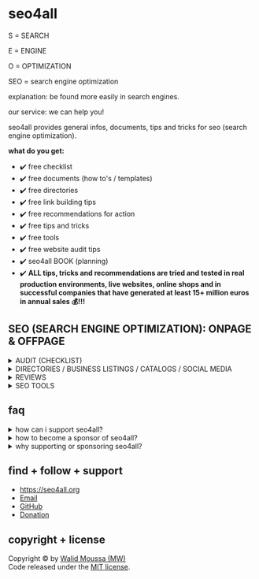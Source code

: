 # seo4all
<p>S = SEARCH</p>
<p>E = ENGINE</p>
<p>O = OPTIMIZATION</p>
<p>SEO = search engine optimization</p>
<p>explanation: be found more easily in search engines.</p>
<p>our service: we can help you!</p>

<p>seo4all provides general infos, documents, tips and tricks for seo (search engine optimization).</p>

<p><strong>what do you get:</strong></p>

+ ✔️ free checklist
+ ✔️ free documents (how to's / templates)
+ ✔️ free directories
+ ✔️ free link building tips
+ ✔️ free recommendations for action
+ ✔️ free tips and tricks
+ ✔️ free tools
+ ✔️ free website audit tips
+ ✔️ seo4all BOOK (planning)
+ ✔️ **ALL tips, tricks and recommendations are tried and tested in real production environments, live websites, online shops and in successful companies that have generated at least 15+ million euros in annual sales 💰!!!**

## SEO (SEARCH ENGINE OPTIMIZATION): ONPAGE & OFFPAGE
<details>
    <summary>AUDIT (CHECKLIST)</summary>
<table border="1">
    <thead>
        <th>CRITERIA</th>
        <th>DESCRIPTION/ Recommendations</th>
        <th>ONPAGE/ OFFPAGE</th>
        <th>GOOD</th>
        <th>MEDIUM</th>
        <th>BAD</th>
    </thead>
    <tbody>
        <tr>
            <td colspan="6"><strong>GENERAL</strong></td>
        </tr>
        <tr>
            <td>Domain age</td>
            <td>Age of the Domain in years</td>
            <td></td>
            <td>&gt;5</td>
            <td>2 - 5</td>
            <td>&lt;2</td>
        </tr>
        <tr>
            <td>Alexa Ranking (Global)</td>
            <td>Calculation of the generated backlink traffic</td>
            <td></td>
            <td>&lt;10K</td>
            <td>10K - 100K</td>
            <td>&gt;100K</td>
        </tr>
        <tr>
            <td>Alexa Ranking (National)</td>
            <td>Calculation of the generated backlink traffic</td>
            <td></td>
            <td>&lt;1K</td>
            <td>1K - 10K</td>
            <td>&gt;10K</td>
        </tr>
        <tr>
            <td>Bing Index</td>
            <td>Number of pages listed in the Bing Index</td>
            <td></td>
            <td>&gt;1K</td>
            <td>100 - 1K</td>
            <td>&lt;100</td>
        </tr>
        <tr>
            <td>Google Index</td>
            <td>Number of pages listed in the Google Index</td>
            <td></td>
            <td>&gt;1K</td>
            <td>100 - 1K</td>
            <td>&lt;100</td>
        </tr>
        <tr>
            <td>Google PageRank</td>
            <td>Importance of the domain (0-10)</td>
            <td></td>
            <td>&gt;8</td>
            <td>3 - 7</td>
            <td>&lt;2</td>
        </tr>
        <tr>
            <td colspan="6"><strong>SECURITY</strong></td>
        </tr>
        <tr>
            <td>HTTPS/SSL-Encryption</td>
            <td>SSL certificate exists and is valid</td>
            <td></td>
            <td>exists and is valid</td>
            <td>exists</td>
            <td>not existing</td>
        </tr>
        <tr>
            <td>SSL Certificate - Expiration</td>
            <td>Expiration date of the SSL certificate.<br>Recommendations: Update your SSL certificate regularly.</td>
            <td>onpage</td>
            <td></td>
            <td></td>
            <td></td>
        </tr>
        <tr>
            <td>SSL Certificate - Version</td>
            <td>Protocol Version of the SSL certificate.<br>Recommendations: Update your SSL certificate to the latest version.</td>
            <td>onpage</td>
            <td></td>
            <td></td>
            <td></td>
        </tr>
        <tr>
            <td>SSL Certificate - Name</td>
            <td>The name of the domain or subdomain under which your SSL certificate is registered must match with the name displayed in the address bar.<br>Recommendations: Install the right certificate. Subdomains require their own security certificates, so you can use a wildcard or multi-domain SSL certificate to protect multiple subdomains at once.</td>
            <td>onpage</td>
            <td></td>
            <td></td>
            <td></td>
        </tr>
        <tr>
            <td>SSL Certificate - Encryption algorithm</td>
            <td>Using newer encryption algorithms on your website can avoid data security risks.<br>Recommendations: Update the encryption algorithm regularly.</td>
            <td>onpage</td>
            <td></td>
            <td></td>
            <td></td>
        </tr>
        <tr>
            <td>HTTPS-URLs in XML-Sitemap</td>
            <td>Specify HTTPS URLs in the XML sitemap file.<br>Recommendations: Replace all HTTP URLs with HTTPS URLs in your XML sitemap.</td>
            <td>onpage</td>
            <td></td>
            <td></td>
            <td></td>
        </tr>
        <tr>
            <td>HTTPS encryption</td>
            <td>Recommendations: Migrate your site to the secure HTTPS protocol.</td>
            <td>onpage</td>
            <td></td>
            <td></td>
            <td></td>
        </tr>
        <tr>
            <td>rel="canonical" from HTTP to HTTPS</td>
            <td>Recommendations: Set up a 301 redirect from the HTTP to the HTTPS version of your website. In this case, you can be sure that search engines will rank HTTPS pages.</td>
            <td>onpage</td>
            <td></td>
            <td></td>
            <td></td>
        </tr>
        <tr>
            <td>HTTPS to HTTP redirect</td>
            <td>Recommendations: Do not redirect secure HTTPS pages to insecure HTTP pages. If you add a redirect to an HTTPS page, make sure the redirected page loads over a secure HTTPS connection.</td>
            <td>onpage</td>
            <td></td>
            <td></td>
            <td></td>
        </tr>
        <tr>
            <td>Mixed content</td>
            <td>Recommendations: Make sure that all page resources are loaded over a secure HTTPS connection.</td>
            <td>onpage</td>
            <td></td>
            <td></td>
            <td></td>
        </tr>
        <tr>
            <td colspan="6"><strong>SITEMAP (TXT or XML)</strong></td>
        </tr>
        <tr>
            <td>Use Sitemap (txt or xml)</td>
            <td>Recommendations: Create a sitemap in XML file format, add it to your website and submit the link with the position to search engines. You can create separate sitemaps in XML format for URLs, images, videos, news and mobile content.<br>OR: Create a sitemap in TXT file format and add a link URL per line.</td>
            <td>onpage</td>
            <td></td>
            <td></td>
            <td></td>
        </tr>
        <tr>
            <td>sitemap.xml / sitemapindex.xml</td>
            <td>Present and error-free</td>
            <td></td>
            <td>yes</td>
            <td></td>
            <td>no</td>
        </tr>
        <tr>
            <td>XML sitemap too large</td>
            <td>Recommendations: Split your large XML sitemap file into smaller files. Then create a sitemap index file in XML file format, add links to each sitemap on your site, and submit the index file to Google. Make sure the location of your new XML sitemaps is included in the robots.txt file.</td>
            <td>onpage</td>
            <td></td>
            <td></td>
            <td></td>
        </tr>
        <tr>
            <td>Non-canonical pages in XML sitemap</td>
            <td>Recommendations: Make sure your XML sitemap contains only canonical URLs.</td>
            <td>onpage</td>
            <td></td>
            <td></td>
            <td></td>
        </tr>
        <tr>
            <td>Noindex pages in XML sitemap</td>
            <td>Recommendations: Depending on your goals, you should remove pages with the noindex meta tag from your XML sitemap or remove the noindex tag from those pages.</td>
            <td>onpage</td>
            <td></td>
            <td></td>
            <td></td>
        </tr>
        <tr>
            <td>XML sitemap not found in robots.txt file</td>
            <td>Recommendations: Add a link to your XML sitemap file to the robots.txt file. To make sure search engines can index your XML sitemap file, check the sitemap report in Google Search Console.</td>
            <td>onpage</td>
            <td></td>
            <td></td>
            <td></td>
        </tr>
        <tr>
            <td colspan="6"><strong>ROBOTS.TXT</strong></td>
        </tr>
        <tr>
            <td>Use robots.txt</td>
            <td>Recommendations: Create a robots.txt file and add it to the root directory of your website.</td>
            <td>onpage</td>
            <td>present</td>
            <td>faulty</td>
            <td>not present</td>
        </tr>
        <tr>
            <td>Blocked by robots.txt</td>
            <td>Recommendations: Make sure that pages with valuable content are not accidentally blocked by the robots.txt file. If your goal is to prevent pages from being indexed by search engines, do not block such pages by the robots.txt file, but use the noindex directive instead.</td>
            <td>onpage</td>
            <td></td>
            <td></td>
            <td></td>
        </tr>
        <tr>
            <td colspan="6"><strong>META PAGE TITLE</strong></td>
        </tr>
        <tr>
            <td>Meta Page Title</td>
            <td>Recommendations: Write a unique and concise title for each page of the website and add the most relevant keywords to it.</td>
            <td>onpage</td>
            <td>&gt;10 and &lt;70</td>
            <td></td>
            <td>&lt;10 or &gt;70</td>
        </tr>
        <tr>
            <td>Use the HTML title tag</td>
            <td>Recommendations: Analyze all pages with an empty or missing<br>
            "< title >" tag and write a unique and concise title for each page and add the most relevant keywords to it.</td>
            <td>onpage</td>
            <td></td>
            <td></td>
            <td></td>
        </tr>
        <tr>
            <td>URLs with duplicate page titles</td>
            <td>Recommendations: Write a unique and concise title for each page of the website and add the most relevant keywords.</td>
            <td>onpage</td>
            <td></td>
            <td></td>
            <td></td>
        </tr>
        <tr>
            <td>Multiple title tags</td>
            <td>Recommendations: Remove unnecessary title tags. Choose only one unique title for each page.</td>
            <td>onpage</td>
            <td></td>
            <td></td>
            <td></td>
        </tr>
        <tr>
            <td>Title too long</td>
            <td>Recommendations: The title should be 60-70 characters long. Each word should be separated by a space. Describe succinctly what the page is about.</td>
            <td>onpage</td>
            <td></td>
            <td></td>
            <td></td>
        </tr>
        <tr>
            <td>Title too short</td>
            <td>Recommendations: The title should be 60-70 characters long. Each word should be separated by a space. Describe succinctly what the page is about.</td>
            <td>onpage</td>
            <td></td>
            <td></td>
            <td></td>
        </tr>
        <tr>
            <td colspan="6"><strong>META KEYWORDS</strong></td>
        </tr>
        <tr>
            <td>Meta Keywords</td>
            <td>Meta Keywords are comma separated values.<br>Recommendations: Every page should have a unique set of 13 keywords with the most relevant keywords.</br>
            <td>onpage</td>
            <td>13</td>
            <td></td>
            <td></td>
        </tr>
        <tr>
            <td>Keywords in content</td>
            <td>Relation of keywords to content.<br>Recommendations: All Meta Keywords should be present in the page content. Relation: 3-5% keywords should be present in the website content.</br>
            <td>onpage</td>
            <td>&gt;5%</td>
            <td>&gt;3% and &lt;5%</td>
            <td>&lt;3%</td>
        </tr>
        <tr>
            <td colspan="6"><strong>META DESCRIPTION</strong></td>
        </tr>
        <tr>
            <td>Meta Description</td>
            <td>Meta Description should have &gt;40 and &lt;160 characters.</td>
            <td>onpage</td>
            <td>&gt;150 and &lt;160</td>
            <td></td>
            <td>&lt;150 or &gt;160</td>
        </tr>
        <tr>
            <td>Use the HTML meta description</td>
            <td>Recommendations: Analyze all pages with an empty or missing<br>
            "< meta name="description" content="Your unique page description." >" meta description<br>
            and write a unique and concise description for each page and add the most relevant keywords to it.</td>
            <td>onpage</td>
            <td></td>
            <td></td>
            <td></td>
        </tr>
        <tr>
            <td>URLs with duplicate meta description</td>
            <td>Recommendations: Write a unique and concise meta description for each page of the website and add the most relevant keywords.</td>
            <td>onpage</td>
            <td></td>
            <td></td>
            <td></td>
        </tr>
        <tr>
            <td>Multiple meta descriptions</td>
            <td>Recommendations: Remove unnecessary meta descriptions. Choose only one unique description for each page.</td>
            <td>onpage</td>
            <td></td>
            <td></td>
            <td></td>
        </tr>
        <tr>
            <td>Meta description too long</td>
            <td>Recommendations: The meta description should be 40-160 characters long. Each word should be separated by a space. Describe succinctly what the page is about.</td>
            <td>onpage</td>
            <td></td>
            <td></td>
            <td></td>
        </tr>
        <tr>
            <td>Meta description too short</td>
            <td>Recommendations: The meta description should be 40-160 characters long. Each word should be separated by a space. Describe succinctly what the page is about.</td>
            <td>onpage</td>
            <td></td>
            <td></td>
            <td></td>
        </tr>
        <tr>
            <td colspan="6"><strong>CONTENT - Headings</strong></td>
        </tr>
        <tr>
            <td>H1 heading</td>
            <td>H1 once per page or once per section tag<br>Recommendations: Make sure all your web pages have a < h1 > header tag filled with concise, relevant and unique text. Depending on the type of website and page structure, there may be more than one < h1 > tag, but it is highly recommended to use only one < h1 > tag per page. IMPORTANT: Your pages must be logically structured.</td>
            <td>onpage</td>
            <td>1 per page (or section tag)</td>
            <td></td>
            <td>0</td>
        </tr>
        <tr>
            <td>H1 heading too long</td>
            <td>Recommendations: Make sure all your web pages have a < h1 > header tag filled with concise, relevant and unique text.</td>
            <td>onpage</td>
            <td></td>
            <td></td>
            <td></td>
        </tr>
        <tr>
            <td>Multiple H1 headings</td>
            <td>Recommendations: If possible, use a single < h1 > tag on a page. This way, the structure of the page will be clear to all search engines.</td>
            <td>onpage</td>
            <td></td>
            <td></td>
            <td></td>
        </tr>
        <tr>
            <td>Duplicate H1 headings</td>
            <td>Recommendations: Write a unique < h1 > for each page on your website and add a clear description of the page's content.</td>
            <td>onpage</td>
            <td></td>
            <td></td>
            <td></td>
        </tr>
        <tr>
            <td>Identical H1 / title tag</td>
            <td>Recommendations: Use different texts in the < title > and < h1 > tags.</td>
            <td>onpage</td>
            <td></td>
            <td></td>
            <td></td>
        </tr>
        <tr>
            <td>H2 heading</td>
            <td>H2 tag exists at least one time and is filled with concise text. Recommendations: For pages with < h2 > header tags, make sure that these tags are filled with concise text that briefly describes the main content of the following block. Depending on the website type and page structure, there may be more than one < h2 > tag, but IMPORTANT: Your pages must be logically structured.</td>
            <td>onpage</td>
            <td>&gt;1</td>
            <td></td>
            <td>0</td>
        </tr>
        <tr>
            <td>H2 heading too long</td>
            <td>Recommendations: For pages with < h2 > header tags, make sure that these tags are filled with concise text that briefly describes the main content of the following block.</td>
            <td>onpage</td>
            <td>&gt;1</td>
            <td></td>
            <td>0</td>
        </tr>
        <tr>
            <td colspan="6"><strong>CONTENT - FRAME</strong></td>
        </tr>
        <tr>
            <td>Frameset/iFrame</td>
            <td>Page uses Frameset/iFrame.<br>Recommendations: Avoid using < frame > tags on the pages of the website that you want to index.</td>
            <td></td>
            <td>0</td>
            <td>1</td>
            <td>&gt;1</td>
        </tr>
        <tr>
            <td colspan="6"><strong>CONTENT</strong></td>
        </tr>
        <tr>
            <td>URL too long</td>
            <td>Recommendations: The length of your URLs should be a maximum of 75 characters.</td>
            <td>onpage</td>
            <td></td>
            <td></td>
            <td></td>
        </tr>
        <tr>
            <td>WWW redirect</td>
            <td>Redirection from non-www to www or vice versa.<br>Recommendations: If necessary, redirect all non-www URLs on your site to www.</td>
            <td>onpage</td>
            <td>present</td>
            <td>faulty</td>
            <td>not present</td>
        </tr>
        <tr>
            <td>Multiple rel="canonical"</td>
            <td>Recommendations: Remove all canonical URLs except the URL you want to use as the truly canonical version of the page.</td>
            <td>onpage</td>
            <td></td>
            <td></td>
            <td></td>
        </tr>
        <tr>
            <td>Duplicate content</td>
            <td>Recommendations: Make the content unique on a double page.</td>
            <td>onpage</td>
            <td></td>
            <td></td>
            <td></td>
        </tr>
        <tr>
            <td>URLs with double slashes</td>
            <td>Recommendations: Make sure you have configured a server-side redirect with a forward slash. Check which pages on your website have links to such pages and replace such links with correct ones to avoid unnecessary redirects.</td>
            <td>onpage</td>
            <td></td>
            <td></td>
            <td></td>
        </tr>
        <tr>
            <td>Trailing slashes in URLs</td>
            <td>Recommendations: Set up server redirects so that your pages are always accessible either with or without a trailing slash.</td>
            <td>onpage</td>
            <td></td>
            <td></td>
            <td></td>
        </tr>
        <tr>
            <td>URLs with duplicate page titles</td>
            <td>The title tag has 10-70 characters.</td>
            <td>onpage</td>
            <td>&gt;10 and &lt;70</td>
            <td></td>
            <td>&lt;10 or &gt;70</td>
        </tr>
        <tr>
            <td>Number of words</td>
            <td>Number of words in the HTML body.<br>Recommendations: The content should be more than 300 words. Make sure the text on the page fully reveals the topic or describes the products featured on the page in detail. Write a unique text for each page and add the most relevant keywords to it.</td>
            <td>onpage</td>
            <td>&gt;500</td>
            <td>300 - 500</td>
            <td>&lt;300</td>
        </tr>
        <tr>
            <td>LSO optimization level</td>
            <td>Optimization level of the page topic.</td>
            <td>onpage</td>
            <td>&gt;50%</td>
            <td>20% - 50%</td>
            <td>&lt;20%</td>
        </tr>
        <tr>
            <td>Relevance of metadata</td>
            <td>Relevance of metadata to content.</td>
            <td>onpage</td>
            <td>&gt;50%</td>
            <td>&lt;50%</td>
            <td>0</td>
        </tr>
        <tr>
            <td colspan="6"><strong>CONTENT - IMAGES</strong></td>
        </tr>
        <tr>
            <td>Image too large</td>
            <td>Recommendations: Optimize your images and try to reduce the size of the images without losing their quality. Use e. g. WEBP or SVG.</td>
            <td>onpage</td>
            <td></td>
            <td></td>
            <td></td>
        </tr>
        <tr>
            <td>Image alt attribute</td>
            <td>Images without alternative text. Recommendations: Write precise and relevant alt text for each image.</td>
            <td>onpage</td>
            <td>0</td>
            <td>&lt;20%</td>
            <td>&gt;20%</td>
        </tr>
        <tr>
            <td>3XX Images</td>
            <td>Recommendations: Specify the direct path to the image files, replacing each URL from which the redirect is established with relevant ones. If you are using images from an external resource and cannot replace the URLs, make sure that the images uploaded via the new URL are relevant to your content.</td>
            <td>onpage</td>
            <td></td>
            <td></td>
            <td></td>
        </tr>
        <tr>
            <td>4XX Images (not found)</td>
            <td>Recommendations: Check all URLs for broken images and replace the image URLs with relevant, currently working ones or remove the links to the broken images from your website.</td>
            <td>onpage</td>
            <td></td>
            <td></td>
            <td></td>
        </tr>
        <tr>
            <td>5XX Images (loading failed)</td>
            <td>Recommendations: Check the URLs of all images that return a 5XX response code.<br>If these are your URLs, check the web server error log. If you regularly experience problems with server operation, identify the cause and eliminate it. Note that the problem may be temporary and means that technical work was performed on your server during the call.<br>If a 5XX response code is returned for URLs of images from an external resource, check that the resource is reliable. If the problem was triggered by technical work, you can continue using the image. If the site regularly experiences problems with web server accessibility, it is recommended to replace or delete the image.</td>
            <td>onpage</td>
            <td></td>
            <td></td>
            <td></td>
        </tr>
        <tr>
            <td>External Image files with 3XX, 4XX or 5XX</td>
            <td>Recommendations: Contact the website operator and ask them to fix the errors.</td>
            <td>onpage</td>
            <td></td>
            <td></td>
            <td></td>
        </tr>
        <tr>
            <td colspan="6"><strong>CONTENT - LINKS</strong></td>
        </tr>
        <tr>
            <td>Nofollow Links</td>
            <td>Website has less than 10% nofollow links in relation to all links</td>
            <td></td>
            <td>&lt;10%</td>
            <td>10% - 30%</td>
            <td>&gt;30%</td>
        </tr>
        <tr>
            <td colspan="6"><strong>CONTENT - LINKS - INTERNAL</strong></td>
        </tr>
        <tr>
            <td>Internal Links</td>
            <td>Website has less than 100 internal links</td>
            <td></td>
            <td>&gt;50 and &lt;100</td>
            <td>10 - 50</td>
            <td>&lt;10</td>
        </tr>
        <tr>
            <td>Anchor/Link text</td>
            <td>Recommendations: Make sure that all links contain an anchor/link text. Use concise wording in anchor/link texts.</td>
            <td>onpage</td>
            <td></td>
            <td></td>
            <td></td>
        </tr>
        <tr>
            <td>Timeout</td>
            <td>Recommendations: Make sure that all links to external sites work correctly.</td>
            <td>onpage</td>
            <td></td>
            <td></td>
            <td></td>
        </tr>
        <tr>
            <td>Incoming internal links</td>
            <td>Recommendations: Make sure that the most important pages on your website have at least a few internal links pointing to them. All internal links must not be tagged with the rel="nofollow" attribute!</td>
            <td>onpage</td>
            <td></td>
            <td></td>
            <td></td>
        </tr>
        <tr>
            <td>Too many internal links</td>
            <td>Recommendations: Make sure you need all of them and that they fit naturally into the UX/UI of your product. Remove all unnecessary links. Depending on the type of website (aggregator, online store, blog, forum), you can have pages with more than 300 links if they are of value to visitors.</td>
            <td>onpage</td>
            <td></td>
            <td></td>
            <td></td>
        </tr>
        <tr>
            <td>Nofollow</td>
            <td>Recommendations: Do not use the rel="nofollow" attribute for your website's internal linking! Use the "Disallow" rule in the robots.txt file to prevent search engine robots from following your website's internal links.</td>
            <td>onpage</td>
            <td></td>
            <td></td>
            <td></td>
        </tr>
        <tr>
            <td colspan="6"><strong>CONTENT - LINKS - EXTERNAL</strong></td>
        </tr>
        <tr>
            <td>External Links</td>
            <td>Website has less than 10% external links in relation to all links</td>
            <td></td>
            <td>&lt;10%</td>
            <td>10% - 30%</td>
            <td>&gt;30%</td>
        </tr>
        <tr>
            <td>Anchor/Link text</td>
            <td>Recommendations: Make sure that all links contain an anchor/link text. Use concise wording in anchor/link texts.</td>
            <td>onpage</td>
            <td></td>
            <td></td>
            <td></td>
        </tr>
        <tr>
            <td>Timeout</td>
            <td>Recommendations: Make sure that all links to external sites work correctly.</td>
            <td>onpage</td>
            <td></td>
            <td></td>
            <td></td>
        </tr>
        <tr>
            <td>Nofollow</td>
            <td>Recommendations: Make sure that all external links tagged with the rel="nofollow" attribute really need to be tagged with this attribute. Google recommends using the rel="sponsored" attribute for sponsored links and the rel="ugc" attribute for user-generated content in links (e.g. comments). The rel="nofollow" attribute makes it clear to search engines that you do not want your page to link to the website you are linking to.</td>
            <td>onpage</td>
            <td></td>
            <td></td>
            <td></td>
        </tr>
        <tr>
            <td colspan="6"><strong>LINKS - INDEXING</strong></td>
        </tr>
        <tr>
            <td>Canonical Chain</td>
            <td>Recommendations: Avoid using canonical chains, even though search engines claim they can crawl them without any problems. To avoid confusing search engine bots, you should point to a single canonical page whenever possible. This means you need to replace non-canonical links with direct links to canonical ones. For example, page A will link directly to page C as canonical, bypassing page B.</td>
            <td>onpage<br>offpage</td>
            <td></td>
            <td></td>
            <td></td>
        </tr>
        <tr>
            <td>Blocked by noindex</td>
            <td>Recommendations: Only use this directive on pages that you do not want to appear in search results. Make sure that these pages are not blocked by the robots.txt file. Otherwise, search engine bots will not be able to see the noindex directive, and if other websites link to these pages, they may appear in search results.</td>
            <td>onpage<br>offpage</td>
            <td></td>
            <td></td>
            <td></td>
        </tr>
        <tr>
            <td>Blocked by nofollow</td>
            <td>Recommendations: Only use the nofollow attribute if you don't want search engine bots to follow all links on a particular web page. Make sure that pages that use the nofollow attribute are not blocked by the robots.txt file. Otherwise, search engine bots will not be able to see the nofollow attribute.</td>
            <td>onpage<br>offpage</td>
            <td></td>
            <td></td>
            <td></td>
        </tr>
        <tr>
            <td>Blocked by X-Robots-Tag</td>
            <td>Recommendations: Make sure that any directive specified in the X-Robots-Tag header is applied to pages that you really don't want to be shown and/or contain links that you don't want search engine robots to follow. Also note that pages that contain indexing directives in the X-Robots-Tag header should not be blocked by the robots.txt file. Otherwise, search engine bots won't be able to see the directives.</td>
            <td>onpage<br>offpage</td>
            <td></td>
            <td></td>
            <td></td>
        </tr>
        <tr>
            <td colspan="6"><strong>HTML</strong></td>
        </tr>
        <tr>
            <td>HTML Errors</td>
            <td>Number of HTML Errors</td>
            <td></td>
            <td>0</td>
            <td>0 - 10</td>
            <td>&gt;10</td>
        </tr>
        <tr>
            <td>HTML Warnings</td>
            <td>Number of HTML Warnings</td>
            <td></td>
            <td>0 (1x HTML5)</td>
            <td>0 - 10</td>
            <td>&gt;10</td>
        </tr>
        <tr>
            <td>Doctype Declaration</td>
            <td>Page uses HTML5 Declaration</td>
            <td></td>
            <td>HTML5</td>
            <td>HTML Strict</td>
            <td>HTML4</td>
        </tr>
        <tr>
            <td>Character set encoding</td>
            <td>Page uses UTF-8 charset</td>
            <td></td>
            <td>UTF-8</td>
            <td>Iso-XXX</td>
            <td>None</td>
        </tr>
        <tr>
            <td colspan="6"><strong>CSS</strong></td>
        </tr>
        <tr>
            <td>Inline Styles</td>
            <td>Number of inline styles</td>
            <td></td>
            <td>0</td>
            <td>0 - 5</td>
            <td>&gt;5</td>
        </tr>
        <tr>
            <td>Style Tags</td>
            <td>Number of inline style tags</td>
            <td></td>
            <td>0-1</td>
            <td>1 - 3</td>
            <td>&gt;3</td>
        </tr>
        <tr>
            <td>Link Tags (Stylesheet)</td>
            <td>Number of stylesheet link tags</td>
            <td></td>
            <td>0-1</td>
            <td>1 - 3</td>
            <td>&gt;3</td>
        </tr>
        <tr>
            <td>CSS Errors</td>
            <td>Number of CSS Errors</td>
            <td></td>
            <td>0</td>
            <td>0 - 10</td>
            <td>&gt;10</td>
        </tr>
        <tr>
            <td>CSS Warnings</td>
            <td>Number of CSS Warnings</td>
            <td></td>
            <td>0</td>
            <td>0 - 10</td>
            <td>&gt;10</td>
        </tr>
        <tr>
            <td>CSS too big</td>
            <td>Recommendations: Optimize the code of every large CSS file.</td>
            <td>onpage<br>offpage</td>
            <td></td>
            <td></td>
            <td></td>
        </tr>
        <tr>
            <td>Compress CSS</td>
            <td>Recommendations: Configure server-side CSS compression. Only load external resources if they are provided in compressed form.</td>
            <td>onpage<br>offpage</td>
            <td></td>
            <td></td>
            <td></td>
        </tr>
        <tr>
            <td>CSS caching</td>
            <td>Recommendations: Configure caching of your CSS files.</td>
            <td>onpage<br>offpage</td>
            <td></td>
            <td></td>
            <td></td>
        </tr>
        <tr>
            <td>Too many CSS files</td>
            <td>Recommendations: Only load CSS files that are necessary for the correct display of your website.</td>
            <td>onpage<br>offpage</td>
            <td></td>
            <td></td>
            <td></td>
        </tr>
        <tr>
            <td>CSS minification</td>
            <td>Recommendations: Only load minified CSS files.</td>
            <td>onpage<br>offpage</td>
            <td></td>
            <td></td>
            <td></td>
        </tr>
        <tr>
            <td>3XX CSS file</td>
            <td>Recommendations: Specify the direct path to the CSS files, replacing each URL from which the redirect is established with relevant current ones.<br>If you are using CSS files from an external resource and cannot replace the URLs, make sure the URLs point to the correct files.</td>
            <td>onpage<br>offpage</td>
            <td></td>
            <td></td>
            <td></td>
        </tr>
        <tr>
            <td>4XX or 5XX CSS file</td>
            <td>Recommendations: Make sure that the path to the CSS files being called is correct and that the website's web server is working properly.</td>
            <td>onpage<br>offpage</td>
            <td></td>
            <td></td>
            <td></td>
        </tr>
        <tr>
            <td>External CSS files with 3XX, 4XX or 5XX</td>
            <td>Recommendations: Contact the website operator and ask them to fix the errors.</td>
            <td>onpage<br>offpage</td>
            <td></td>
            <td></td>
            <td></td>
        </tr>
        <tr>
            <td colspan="6"><strong>JAVASCRIPT</strong></td>
        </tr>
        <tr>
            <td>Inline Scripts</td>
            <td>Number of inline scripts</td>
            <td></td>
            <td>0</td>
            <td>0 - 5</td>
            <td>&gt;5</td>
        </tr>
        <tr>
            <td>Script Tags</td>
            <td>Number of inline script tags</td>
            <td></td>
            <td>0-1</td>
            <td>1 - 3</td>
            <td>&gt;3</td>
        </tr>
        <tr>
            <td>JAVASCRIPT too big</td>
            <td>Recommendations: Optimize the code of every large JAVASCRIPT file.</td>
            <td>onpage<br>offpage</td>
            <td></td>
            <td></td>
            <td></td>
        </tr>
        <tr>
            <td>Compress JAVASCRIPT</td>
            <td>Recommendations: Configure server-side JAVASCRIPT compression. Only load external resources if they are provided in compressed form.</td>
            <td>onpage<br>offpage</td>
            <td></td>
            <td></td>
            <td></td>
        </tr>
        <tr>
            <td>JAVASCRIPT caching</td>
            <td>Recommendations: Configure caching of your JAVASCRIPT files.</td>
            <td>onpage<br>offpage</td>
            <td></td>
            <td></td>
            <td></td>
        </tr>
        <tr>
            <td>Too many JAVASCRIPT files</td>
            <td>Recommendations: Only load JAVASCRIPT files that are necessary for the correct display of your website.</td>
            <td>onpage<br>offpage</td>
            <td></td>
            <td></td>
            <td></td>
        </tr>
        <tr>
            <td>JAVASCRIPT minification</td>
            <td>Recommendations: Only load minified JAVASCRIPT files.</td>
            <td>onpage<br>offpage</td>
            <td></td>
            <td></td>
            <td></td>
        </tr>
        <tr>
            <td>3XX JavaScript file</td>
            <td>Recommendations: Specify the direct path to the JavaScript files, replacing each URL from which the redirect is established with relevant current ones.<br>If you are using JavaScript files from an external resource and cannot replace the URLs, make sure the URLs point to the correct files.</td>
            <td>onpage<br>offpage</td>
            <td></td>
            <td></td>
            <td></td>
        </tr>
        <tr>
            <td>4XX or 5XX JavaScript file</td>
            <td>Recommendations: Make sure that the path to the JavaScript files being called is correct and that the website's web server is working properly.</td>
            <td>onpage<br>offpage</td>
            <td></td>
            <td></td>
            <td></td>
        </tr>
        <tr>
            <td>External Javascript files with 3XX, 4XX or 5XX</td>
            <td>Recommendations: Contact the website operator and ask them to fix the errors.</td>
            <td>onpage<br>offpage</td>
            <td></td>
            <td></td>
            <td></td>
        </tr>
        <tr>
            <td colspan="6"><strong>LOCALIZATION</strong></td>
        </tr>
        <tr>
            <td>HTML language definition</td>
            <td>Present and error-free</td>
            <td></td>
            <td>country-specific</td>
            <td>faulty</td>
            <td>not set</td>
        </tr>
        <tr>
            <td>Invalid language code</td>
            <td>Recommendations: Review all pages and specify the correct page language codes. Follow ISO 639-1 format for attributes specifying the language and ISO 3166-1 Alpha 2 format for attributes specifying the region.</td>
            <td>onpage</td>
            <td></td>
            <td></td>
            <td></td>
        </tr>
        <tr>
            <td>Hreflang page does not link to itself</td>
            <td>Recommendations: Add the missing hreflang attribute and link to the code so that the page points to itself. For example, a German version of a page should have the rel="alternate" hreflang="de" attribute and link to that version of the page.</td>
            <td>onpage</td>
            <td></td>
            <td></td>
            <td></td>
        </tr>
        <tr>
            <td>Hreflang to non-canonical</td>
            <td>Recommendations: Check all pages and change the hreflang attribute so that the URL points to the canonical version of the page.<br>If the URL that the hreflang attribute points to is indeed canonical, change the rel="canonical" attribute. In any case, both the hreflang and rel="canonical" attributes must point to the same URL, which you consider to be the main URL. If the page does not have different versions, the rel="canonical" attribute can be removed.</td>
            <td>onpage</td>
            <td></td>
            <td></td>
            <td></td>
        </tr>
        <tr>
            <td>Hreflang and HTML lang do not match</td>
            <td>Recommendations: Check all pages and make sure that the hreflang and HTML lang attributes use the same language code.</td>
            <td>onpage</td>
            <td></td>
            <td></td>
            <td></td>
        </tr>
        <tr>
            <td>Confirmation links (return links) are missing on Hreflang pages</td>
            <td>Recommendations: To fix this error, use the same set of < URL >, rel="alternate" and hreflang values ​​on all language or regional versions of the page. This way, all hreflang pages will have backlinks to other versions of the page.</td>
            <td>onpage</td>
            <td></td>
            <td></td>
            <td></td>
        </tr>
        <tr>
            <td>Multiple language codes for one page</td>
            <td>Recommendations: Check all pages and remove the unnecessary hreflang attribute or replace the language code with the correct one.<br>You cannot specify more than one language code for a single URL, but you can specify multiple regions for the chosen language version, e.g. en-us, en-gb, etc.</td>
            <td>onpage</td>
            <td></td>
            <td></td>
            <td></td>
        </tr>
        <tr>
            <td>Invalid HTML lang</td>
            <td>Recommendations: Review all pages and specify the correct HTML lang attribute using the correct language or regional version codes.<br>Adhere to ISO 639-1 format for attributes specifying the language and ISO 3166-1 Alpha 2 format for attributes specifying the region.</td>
            <td>onpage</td>
            <td></td>
            <td></td>
            <td></td>
        </tr>
        <tr>
            <td>Double Languages ​​in Hreflang</td>
            <td>Recommendations: Check all pages and correct the hreflang attributes so that each URL has a single language code.</td>
            <td>onpage</td>
            <td></td>
            <td></td>
            <td></td>
        </tr>
        <tr>
            <td>HTML lang missing</td>
            <td>Recommendations: Use the HTML lang attribute to specify which language the page's text is written in and/or which region the page is intended for.<br>Follow ISO 639-1 format for attributes specifying the language and ISO 3166-1 Alpha 2 format for attributes specifying the region.</td>
            <td>onpage</td>
            <td></td>
            <td></td>
            <td></td>
        </tr>
        <tr>
            <td>X-default hreflang attribute missing</td>
            <td>Recommendations: Create a special backup page for languages ​​that are not supported on your site and add it to the hreflang attribute using the x-default tag.</td>
            <td>onpage</td>
            <td></td>
            <td></td>
            <td></td>
        </tr>
        <tr>
            <td colspan="6"><strong>PAGE SPEED / PERFORMANCE</strong></td>
        </tr>
        <tr>
            <td>Server response time</td>
            <td>time until the server responds</td>
            <td></td>
            <td>&lt;100 ms</td>
            <td>100 - 300 ms</td>
            <td>&gt;300 ms</td>
        </tr>
        <tr>
            <td>Loading time</td>
            <td>total time of the first page load</td>
            <td></td>
            <td>&lt;1 Sek.</td>
            <td>1 - 3 Sek.</td>
            <td>&gt;3 Sek.</td>
        </tr>
        <tr>
            <td>Timeout</td>
            <td>Recommendations: Make sure that the pages that aren't accessible are loading correctly. If your website's pages take too long to load, it can negatively impact the user experience and also slow down the indexing of the page.</td>
            <td>onpage</td>
            <td></td>
            <td></td>
            <td></td>
        </tr>
        <tr>
            <td>Google PageSpeed (Desktop)</td>
            <td>Estimating Desktop Speed</td>
            <td></td>
            <td>&gt;90%</td>
            <td>75% - 90%</td>
            <td>&lt;75%</td>
        </tr>
        <tr>
            <td>Google PageSpeed (Mobile)</td>
            <td>Estimating Mobile Speed</td>
            <td></td>
            <td>&gt;90%</td>
            <td>75% - 90%</td>
            <td>&lt;75%</td>
        </tr>
        <tr>
            <td>Google PageSpeed (Mobile user experience)</td>
            <td>Assessment of mobile usability</td>
            <td></td>
            <td>&gt;90%</td>
            <td>75% - 90%</td>
            <td>&lt;75%</td>
        </tr>
        <tr>
            <td>Yahoo YSlow</td>
            <td>Estimation of speed</td>
            <td></td>
            <td>&gt;90%</td>
            <td>75% - 90%</td>
            <td>&lt;75%</td>
        </tr>
        <tr>
            <td>HTML too large</td>
            <td>Recommendations: Optimize by improving its structure. Remove unnecessary code elements, empty lines, whitespace, scripts and styles etc. For example, remove inline styles and move them to separate CSS files.</td>
            <td>onpage</td>
            <td></td>
            <td></td>
            <td></td>
        </tr>
        <tr>
            <td>Slow page loading speed</td>
            <td>Recommendations: Optimize the HTML code for all pages. This is important because if the HTML code of the page is not optimized, the page will take longer to load. Also consider checking your web server, as it could be the cause of the problem. If optimizing your code doesn't help, consider switching to a faster web server.</td>
            <td>onpage</td>
            <td></td>
            <td></td>
            <td></td>
        </tr>
        <tr>
            <td>Compress content and resources</td>
            <td>Recommendations: Enable compression on your web pages by using the Content-Encoding entity to make the page load faster. Only load external resources if they are compressed.</td>
            <td>onpage</td>
            <td></td>
            <td></td>
            <td></td>
        </tr>
        <tr>
            <td>Largest Contentful Paint (LCP) under real conditions / in a development environment</td>
            <td>Recommendations: Speed ​​up server response time to ensure that the largest image or block of text is displayed in less than 2.5 seconds. To speed this up, use preloading on pages with static content and optimize top-of-page code. Also, optimize font and image file sizes and eliminate render-blocking JavaScript and CSS features.</td>
            <td>onpage</td>
            <td></td>
            <td></td>
            <td></td>
        </tr>
        <tr>
            <td>First Input Delay (FID) under real conditions</td>
            <td>Recommendations: Optimize JavaScript files by minifying them and removing unnecessary or redundant data without affecting the code. Also remove unused or unnecessary JavaScript libraries. Split the JavaScript code into bundles and load only the parts that are needed at any given time.</td>
            <td>onpage</td>
            <td></td>
            <td></td>
            <td></td>
        </tr>
        <tr>
            <td>Cumulative Layout Shift (CLS) under real conditions / in a development environment</td>
            <td>Recommendations: Use size attributes for media files (images and videos) to reserve space in the final layout rendering. Avoid inserting new content over already rendered content and use CSS transform animations.</td>
            <td>onpage</td>
            <td></td>
            <td></td>
            <td></td>
        </tr>
        <tr>
            <td>First Contentful Paint (FCP) under real conditions / in a development environment</td>
            <td>Recommendations: Speed ​​up server response time by preloading on pages with static content. Optimize font and image file sizes and top-of-page code. Eliminate render-blocking JavaScript and CSS.</td>
            <td>onpage</td>
            <td></td>
            <td></td>
            <td></td>
        </tr>
        <tr>
            <td>Page speed index</td>
            <td>Recommendations: Increase the loading speed of your page by compressing images on the page, optimizing Javascript and CSS, and using page caching. When loading web fonts, use the font the user already has so that the text is visible without delay.</td>
            <td>onpage</td>
            <td></td>
            <td></td>
            <td></td>
        </tr>
        <tr>
            <td>Time to interaction (TTI)</td>
            <td>Recommendations: Optimize JavaScript code! Optimize JavaScript files by minifying them and removing unnecessary or redundant data without affecting the code. Also remove unused or unnecessary JavaScript libraries. Split the JavaScript code into bundles and load only the parts that are needed at any given time.</td>
            <td>onpage</td>
            <td></td>
            <td></td>
            <td></td>
        </tr>
        <tr>
            <td>Total Blocking Time (TBT)</td>
            <td>Recommendations: Optimize the execution of long tasks. For example, split a large script into several smaller ones that are loaded gradually. Minify the code by removing unnecessary elements and splitting it into separate packages.</td>
            <td>onpage</td>
            <td></td>
            <td></td>
            <td></td>
        </tr>
        <tr>
            <td colspan="6"><strong>HTTP HEADER</strong></td>
        </tr>
        <tr>
            <td>HTML and HTTP headers contain noindex</td>
            <td>Recommendations: Choose one of two ways to prevent the page from appearing in search results: either add the "noindex" tag to the HTML code (meta tag) of the page or use it in the HTTP request (X-Robots tag).</td>
            <td>onpage</td>
            <td></td>
            <td></td>
            <td></td>
        </tr>
        <tr>
            <td>HTML and HTTP headers contain nofollow</td>
            <td>Recommendations: Choose one of two ways to prevent search engines from indexing the links on the page: either add the "nofollow" attribute to the HTML code (meta tag) of the page or use it in the HTTP request (X-Robots tag).</td>
            <td>onpage</td>
            <td></td>
            <td></td>
            <td></td>
        </tr>
        <tr>
            <td colspan="6"><strong>SERVER</strong></td>
        </tr>
        <tr>
            <td>Directory-Browsing</td>
            <td>Folder view on the server is prevented</td>
            <td></td>
            <td>yes</td>
            <td></td>
            <td>no</td>
        </tr>
        <tr>
            <td>Server Signature</td>
            <td>Server signature is not displayed</td>
            <td></td>
            <td>yes</td>
            <td></td>
            <td>no</td>
        </tr>
        <tr>
            <td>Server-Time</td>
            <td>The server time is set correctly</td>
            <td></td>
            <td>yes</td>
            <td></td>
            <td>no</td>
        </tr>
        <tr>
            <td>Server-Location</td>
            <td>The server location is in the same country as the business headquarters.</td>
            <td></td>
            <td>yes</td>
            <td></td>
            <td>no</td>
        </tr>
        <tr>
            <td>IP neighborhood</td>
            <td>number of domains of the same IP</td>
            <td></td>
            <td>&lt;3</td>
            <td>3 - 10</td>
            <td>&gt;10</td>
        </tr>
        <tr>
            <td colspan="6"><strong>REDIRECTS</strong></td>
        </tr>
        <tr>
            <td>Meta-Refresh-Redirect</td>
            <td>Recommendations: If you don't absolutely need to use the meta refresh redirect tag, remove it and set up a 301 server-side redirect instead.</td>
            <td>onpage</td>
            <td></td>
            <td></td>
            <td></td>
        </tr>
        <tr>
            <td>Redirect chain</td>
            <td>Recommendations: Remove unnecessary links from the chain by setting up a redirect from the first version of the page directly to the current address of the page.</td>
            <td>onpage</td>
            <td></td>
            <td></td>
            <td></td>
        </tr>
        <tr>
            <td>Redirect loop</td>
            <td>Recommendations: Remove redirects so that the page returns a 200 OK response code. If you must use redirects, change the address of the redirect landing page to the correct address. This page should return the 200 OK response code and it should not have a redirect.</td>
            <td>onpage</td>
            <td></td>
            <td></td>
            <td></td>
        </tr>
        <tr>
            <td>Temporary redirects (302, 303, 307)</td>
            <td>Recommendations: Make sure you don't accidentally use 302, 303 or 307 redirects (e.g. for split testing). Remove temporary redirects when they are no longer needed. If the page address has changed forever, set up 301 redirects instead.</td>
            <td>onpage</td>
            <td></td>
            <td></td>
            <td></td>
        </tr>
        <tr>
            <td>Redirect to 4xx or 5xx</td>
            <td>Recommendations: If the page returns a 4XX response code, replace the address of the target redirect page with the appropriate address. A 5XX response code indicates that there is a problem with the page's web server. The error may be temporary and mean that technical work was performed on your server during a request. Check the web server's error log. If server problems occur regularly, determine the cause and fix it.</td>
            <td>onpage</td>
            <td></td>
            <td></td>
            <td></td>
        </tr>
        <tr>
            <td colspan="6"><strong>HTTP STATUS CODE</strong></td>
        </tr>
        <tr>
            <td>4XX pages in XML sitemap</td>
            <td>Recommendations: Remove URLs with 4xx response code from the XML sitemap. Make sure that the XML sitemap only contains URLs that return 200 OK response codes.</td>
            <td>onpage</td>
            <td></td>
            <td></td>
            <td></td>
        </tr>
        <tr>
            <td>3XX pages in XML sitemap</td>
            <td>Recommendations: Replace redirecting URLs in the XML sitemap with destination URLs. If a destination URL is already in the XML sitemap, you should delete URLs with 3XX redirects from the XML sitemap.</td>
            <td>onpage</td>
            <td></td>
            <td></td>
            <td></td>
        </tr>
        <tr>
            <td>5XX pages in XML sitemap</td>
            <td>Recommendations: Make sure your XML sitemap contains up-to-date data and no pages with server error codes.</td>
            <td>onpage</td>
            <td></td>
            <td></td>
            <td></td>
        </tr>
        <tr>
            <td>3XX Status-Code</td>
            <td>Recommendations: Make sure that the number of 3XX pages on your website does not exceed 5% of the total number of pages. If their number exceeds 10%, then you have a critical problem and should immediately remove some of the redirects.</td>
            <td>onpage</td>
            <td></td>
            <td></td>
            <td></td>
        </tr>
        <tr>
            <td>4XX-HTTP-Status-Code</td>
            <td>Recommendations: Check the list of 4XX URLs and analyze each internal page that links to a 4XX URL. Remove such broken links or replace them with appropriate links to live and accessible pages. Also, you can set up 301 redirects when moving or deleting the website pages to avoid 4XX errors.</td>
            <td>onpage</td>
            <td></td>
            <td></td>
            <td></td>
        </tr>
        <tr>
            <td>5XX-HTTP-Status-Code</td>
            <td>Recommendations: Analyze the list of URLs that return 5XX Server Response Codes. Try to reproduce the server error for these URLs through the browser. Also, check the server's error log. If this is a constant problem for many pages on your website, contact your hosting provider or web developer. Your server may be overloaded or misconfigured. It is also important to remember that this error may be a temporary problem and means that the website's server was undergoing maintenance while you were visiting.</td>
            <td>onpage</td>
            <td></td>
            <td></td>
            <td></td>
        </tr>
        <tr>
            <td>Canonical URL results in a 3XX status code</td>
            <td>Recommendations: Analyze the list of canonical URL pages that point to redirected pages. Replace canonical URLs that contain redirects with 200 OK pages that should be indexed and displayed in the SERPs.</td>
            <td>onpage</td>
            <td></td>
            <td></td>
            <td></td>
        </tr>
        <tr>
            <td>Canonical URL with a 4XX status code</td>
            <td>Recommendations: Review the list of pages with canonical links pointing to 4XX URLs. Replace such canonical URLs with links to the valid 200 OK version of the page that you want to index in search results.</td>
            <td>onpage</td>
            <td></td>
            <td></td>
            <td></td>
        </tr>
        <tr>
            <td>Canonical URL with a 5XX status code</td>
            <td>Recommendations: 5XX errors indicate that there is a problem with your web server. Contact your hosting provider or web developer as your server may be overloaded or misconfigured. You should also keep in mind that this may be a temporary problem. It is possible that the website's server was undergoing maintenance while you were trying to access it. If the wrong URL was specified as canonical, replace it with the link to the valid 200 OK page version that you want to have indexed in search results.</td>
            <td>onpage</td>
            <td></td>
            <td></td>
            <td></td>
        </tr>
        <tr>
            <td>Internal links to 3XX redirect pages</td>
            <td>Recommendations: Replace all internal links with current page URL addresses.</td>
            <td>onpage</td>
            <td></td>
            <td></td>
            <td></td>
        </tr>
        <tr>
            <td>External links to 3XX</td>
            <td>Recommendations: Manually review each external 3XX link and make sure the redirected pages contain the desired information. If so, replace the link with the new version of the URL. If the desired information is not present, replace or delete the link from your website.</td>
            <td>onpage</td>
            <td></td>
            <td></td>
            <td></td>
        </tr>
        <tr>
            <td>External links to 4XX</td>
            <td>Recommendations: Check all pages and remove or replace any broken links. All external links from your site should lead to pages with a 200 OK response code.</td>
            <td>onpage</td>
            <td></td>
            <td></td>
            <td></td>
        </tr>
        <tr>
            <td>External links to 5XX</td>
            <td>Recommendations: Review all pages and remove or replace any broken links. If the site you are linking to has regular server unavailability issues, remove or replace links pointing to that site. All external links from your site should lead to pages with a 200 OK response code.</td>
            <td>onpage</td>
            <td></td>
            <td></td>
            <td></td>
        </tr>
        <tr>
            <td>Hreflang to 3XX, 4XX or 5XX</td>
            <td>Recommendations: Check URLs with 3XX, 4XX or 5XX response codes pointed to by hreflang attributes. Instead of these URLs, use pages that display the response code 200 OK.</td>
            <td>onpage</td>
            <td></td>
            <td></td>
            <td></td>
        </tr>
        <tr>
            <td colspan="6"><strong>USABILITY</strong></td>
        </tr>
        <tr>
            <td>RSS-Feed</td>
            <td>Integration as a meta tag and linked on the page.</td>
            <td></td>
            <td>present</td>
            <td>faulty</td>
            <td>not present</td>
        </tr>
        <tr>
            <td>Open Graph</td>
            <td>Open Graph elements present</td>
            <td></td>
            <td>present</td>
            <td>faulty</td>
            <td>not present</td>
        </tr>
        <tr>
            <td>Rich-/Microdata</td>
            <td>Rich-/Microdata elements present</td>
            <td></td>
            <td>present</td>
            <td>faulty</td>
            <td>not present</td>
        </tr>
        <tr>
            <td>Root/Home page path</td>
            <td>do this "/" and not "/cms/index.php"</td>
            <td></td>
            <td>yes</td>
            <td></td>
            <td>no</td>
        </tr>
        <tr>
            <td>Underscore URLs</td>
            <td>Website does not use underscore URLs for internal URLs</td>
            <td></td>
            <td>yes</td>
            <td></td>
            <td>no</td>
        </tr>
        <tr>
            <td>Fully Parameterized URLs</td>
            <td>Website does not use fully parameterized URLs for internal URLs</td>
            <td></td>
            <td>yes</td>
            <td></td>
            <td>no</td>
        </tr>
        <tr>
            <td>Contemporary layout</td>
            <td>Layout is well-thought-out and has clear navigation etc.</td>
            <td>onpage</td>
            <td></td>
            <td></td>
            <td></td>
        </tr>
        <tr>
            <td>Favicon</td>
            <td>Recommendations: Add a favicon to your website.</td>
            <td>onpage</td>
            <td>present</td>
            <td>faulty</td>
            <td>not present</td>
        </tr>
        <tr>
            <td>Apple Touch Icon</td>
            <td>Present and error-free</td>
            <td>onpage</td>
            <td>present</td>
            <td>faulty</td>
            <td>not present</td>
        </tr>
        <tr>
            <td>Printability</td>
            <td>Present and error-free</td>
            <td>onpage</td>
            <td>present</td>
            <td>faulty</td>
            <td>not present</td>
        </tr>
        <tr>
            <td>Flash</td>
            <td>Page uses Flash<br>Recommendations: Use HTML5 instead of Flash on your website.</td>
            <td>onpage</td>
            <td>0</td>
            <td>1</td>
            <td>&gt;1</td>
        </tr>
        <tr>
            <td>Twitter Card Tag</td>
            <td>Recommendations: Use the Twitter Card tag to make the links to your pages that you share in your Twitter feed look attractive. IMPORTANT: The URLs inside the Twitter Card tags must be absolute and use the http:// or https:// protocols.</td>
            <td>onpage</td>
            <td>present</td>
            <td>faulty</td>
            <td>not present</td>
        </tr>
        <tr>
            <td colspan="6"><strong>MOBILE DEVICES / RESPONSIVE DESIGN</strong></td>
        </tr>
        <tr>
            <td>Responsive Design</td>
            <td>Website developed for Desktop, Tablet and Mobile Devices (Smartphones)</td>
            <td>onpage</td>
            <td>yes</td>
            <td>partial</td>
            <td>no</td>
        </tr>
        <tr>
            <td>MobileOK Checker</td>
            <td>Assessment of mobile compatibility</td>
            <td></td>
            <td>&gt;50%</td>
            <td>10% - 50%</td>
            <td>&lt;10%</td>
        </tr>
        <tr>
            <td>Viewport-Meta-Tag</td>
            <td>Recommendations: Set the viewport meta tag<br>
            < meta name="viewport" content="width=device-width, initial-scale=1" ><br>
            for each individual web page and test your website on mobile devices to make sure everything works correctly.</td>
            <td>onpage</td>
            <td></td>
            <td></td>
            <td></td>
        </tr>
        <tr>
            <td>Fixed width value in the viewport meta tag</td>
            <td>Recommendations: Scale pages to fit screens of different sizes. To do this, the viewport meta tag must contain the device-width value.</td>
            <td>onpage</td>
            <td></td>
            <td></td>
            <td></td>
        </tr>
        <tr>
            <td>Use compatible plugins</td>
            <td>Recommendations: Use modern, widely supported technologies (e.g. HTML5) on the site.</td>
            <td>onpage</td>
            <td></td>
            <td></td>
            <td></td>
        </tr>
        <tr>
            <td>Minimum Text to Code/HTML ratio</td>
            <td>Recommendations: To reduce page size and speed up page loading time, shorten HTML code. For example, remove all unnecessary comments, spaces and blank lines.</td>
            <td>onpage</td>
            <td>&gt;50%</td>
            <td>25% - 50%</td>
            <td>&lt;25%</td>
        </tr>
        <tr>
            <td colspan="6"><strong>AMP (Accelerated Mobile Pages)</strong></td>
        </tr>
        <tr>
            <td>Use AMP pages</td>
            <td>Recommendations: Plan to add AMP pages to your website. They can help your website load faster on mobile devices and improve the user experience.</td>
            <td>onpage</td>
            <td></td>
            <td></td>
            <td></td>
        </tr>
        <tr>
            <td>Blocked by robots.txt</td>
            <td>Recommendations: Make sure AMP pages are not blocked in your robots.txt file. Check if you need to enter login credentials to access AMP pages.</td>
            <td>onpage</td>
            <td></td>
            <td></td>
            <td></td>
        </tr>
        <tr>
            <td>AMP-Page Domain-Mismatch</td>
            <td>Recommendations: Use the same domains for the AMP page and its canonical version. Host the canonical page (mypage.com/images) and the AMP page (amp.mysite.com/tables or mypage.com/amp/images) on the same domain.</td>
            <td>onpage</td>
            <td></td>
            <td></td>
            <td></td>
        </tr>
        <tr>
            <td>Error in rejection</td>
            <td>Recommendations: Replace deprecated elements that are no longer supported with modern elements that comply with the current AMP specification.</td>
            <td>onpage</td>
            <td></td>
            <td></td>
            <td></td>
        </tr>
        <tr>
            <td>AMP HTML tag error</td>
            <td>Recommendations: Fix any AMP HTML tag errors to ensure pages conform to AMP guidelines and display correctly.</td>
            <td>onpage</td>
            <td></td>
            <td></td>
            <td></td>
        </tr>
        <tr>
            <td>AMP HTML attribute error</td>
            <td>Recommendations: Fix any AMP HTML attribute errors to ensure pages conform to AMP guidelines and display correctly.</td>
            <td>onpage</td>
            <td></td>
            <td></td>
            <td></td>
        </tr>
        <tr>
            <td>Errors in Layout/Style</td>
            <td>Recommendations: Fix any errors found in layout and styles to ensure pages comply with AMP guidelines and display correctly.</td>
            <td>onpage</td>
            <td></td>
            <td></td>
            <td></td>
        </tr>
        <tr>
            <td>Template Errors</td>
            <td>Recommendations: Does an attribute contain mustache template syntax? Remove it.<br>Does an attribute contain unhighlighted template syntax? Highlight the mustache template.</td>
            <td>onpage</td>
            <td></td>
            <td></td>
            <td></td>
        </tr>
        <tr>
            <td colspan="6"><strong>SOCIAL MEDIA</strong></td>
        </tr>
        <tr>
            <td>Facebook</td>
            <td>Number of Likes, Shares and Comments</td>
            <td></td>
            <td>&gt;100</td>
            <td>10 - 100</td>
            <td>&lt;10</td>
        </tr>
        <tr>
            <td>Google Plus One</td>
            <td>Number of Pluses</td>
            <td></td>
            <td>&gt;100</td>
            <td>10 - 100</td>
            <td>&lt;10</td>
        </tr>
        <tr>
            <td>Twitter Tweets</td>
            <td>Number of Tweets</td>
            <td></td>
            <td>&gt;100</td>
            <td>10 - 100</td>
            <td>&lt;10</td>
        </tr>
        <tr>
            <td>LinkedIn Shares</td>
            <td>Number of Shares</td>
            <td></td>
            <td>&gt;100</td>
            <td>10 - 100</td>
            <td>&lt;10</td>
        </tr>
        <tr>
            <td>Xing Shares</td>
            <td>Number of Shares</td>
            <td></td>
            <td>&gt;100</td>
            <td>10 - 100</td>
            <td>&lt;10</td>
        </tr>
        <tr>
            <td>Pinterest Pins</td>
            <td>Number of Pins</td>
            <td></td>
            <td>&gt;100</td>
            <td>10 - 100</td>
            <td>&lt;10</td>
        </tr>
        <tr>
            <td>Delicious Bookmarks</td>
            <td>Number of Bookmarks</td>
            <td></td>
            <td>&gt;100</td>
            <td>10 - 100</td>
            <td>&lt;10</td>
        </tr>
        <tr>
            <td>StumbleUpon Bookmarks</td>
            <td>Numder of Bookmarks</td>
            <td></td>
            <td>&gt;100</td>
            <td>10 - 100</td>
            <td>&lt;10</td>
        </tr>
        <tr>
            <td colspan="6"><strong>SEM POTENTIAL</strong></td>
        </tr>
        <tr>
            <td>Google AdWords Quality-Score</td>
            <td>Quality-Score for the existing keywords.</td>
            <td></td>
            <td>&gt;7</td>
            <td>3 - 7</td>
            <td>&lt;3</td>
        </tr>
        <tr>
            <td colspan="6"><strong>BACKLINKS / REFERENCES</strong></td>
        </tr>
        <tr>
            <td>Wikipedia Backlinks</td>
            <td>Number of backlinks in Wikipedia</td>
            <td></td>
            <td>&gt;3</td>
            <td>1 - 2</td>
            <td>0</td>
        </tr>
        <tr>
            <td>Dmoz Backlinks</td>
            <td>Number of backlinks in DMoz</td>
            <td></td>
            <td>&gt;3</td>
            <td>1 - 2</td>
            <td>0</td>
        </tr>
        <tr>
            <td>Yahoo Directory Links</td>
            <td>Number of backlinks in the Yahoo Directory</td>
            <td></td>
            <td>&gt;3</td>
            <td>1 - 2</td>
            <td>0</td>
        </tr>
        <tr>
            <td>Google Backlink-Index</td>
            <td>Number of backlinks in the Google Index</td>
            <td></td>
            <td>&gt;100</td>
            <td>10 - 100</td>
            <td>&lt;10</td>
        </tr>
        <tr>
            <td>Bing Backlink-Index</td>
            <td>Number of backlinks in the Bing Index</td>
            <td></td>
            <td>&gt;100</td>
            <td>10 - 100</td>
            <td>&lt;10</td>
        </tr>
        <tr>
            <td>Alexa Backlink-Index</td>
            <td>Number of backlinks in the Alexa index</td>
            <td></td>
            <td>&gt;1K</td>
            <td>10 - 1K</td>
            <td>&lt;10</td>
        </tr>
        <tr>
            <td>Root-/Homepage Backlinks</td>
            <td>All backlinks that lead to the root/homepage</td>
            <td></td>
            <td>&gt;100K</td>
            <td>100K - 1K</td>
            <td>&lt;1K</td>
        </tr>
        <tr>
            <td>Deep-/Subpages Backlinks</td>
            <td>All backlinks that lead to deep/subpages</td>
            <td></td>
            <td>&gt;100K</td>
            <td>1K - 100K</td>
            <td>&lt;1K</td>
        </tr>
        <tr>
            <td>IP Backlinks</td>
            <td>All backlinks from other IP domains</td>
            <td></td>
            <td>&gt;2.5K</td>
            <td>500 - 2.5K</td>
            <td>&lt;500</td>
        </tr>
        <tr>
            <td>C-Block Backlinks</td>
            <td>All backlinks from other C-Block domains</td>
            <td></td>
            <td>&gt;5K</td>
            <td>1K - 5K</td>
            <td>&lt;1K</td>
        </tr>
        <tr>
            <td>All public backlinks</td>
            <td>All publicly recorded backlinks</td>
            <td></td>
            <td>&gt;2 Mio.</td>
            <td>10K - 2 Mio.</td>
            <td>&lt;10K</td>
        </tr>
        <tr>
            <td>Natural-looking link profile</td>
            <td>Even source distribution of link industries</td>
            <td></td>
            <td>Uneven</td>
            <td>~</td>
            <td>Evenly</td>
        </tr>
        <tr>
            <td>Variations of anchor texts</td>
            <td>Different uses of anchor texts</td>
            <td>onpage</td>
            <td>Uneven</td>
            <td>~</td>
            <td>Evenly</td>
        </tr>
        <tr>
            <td>Youtube videos</td>
            <td>Use Youtube video with location information.</td>
            <td>offpage</td>
            <td></td>
            <td></td>
            <td></td>
        </tr>
        <tr>
            <td>Google Business View</td>
            <td>Use Google Business View with location information.</td>
            <td>offpage</td>
            <td></td>
            <td></td>
            <td></td>
        </tr>
        <tr>
            <td>Reviews and Descriptions</td>
            <td>Place keywords in reviews and descriptions.</td>
            <td>offpage</td>
            <td></td>
            <td></td>
            <td></td>
        </tr>
        <tr>
            <td colspan="6"><strong>SERIOUSNESS</strong></td>
        </tr>
        <tr>
            <td>MyWot Trustworthiness</td>
            <td>Rating of the trustworthiness of MyWot</td>
            <td></td>
            <td>good</td>
            <td>medium</td>
            <td>bad</td>
        </tr>
        <tr>
            <td>MyWot youth protection</td>
            <td>Rating of the youth protection of MyWot</td>
            <td></td>
            <td>good</td>
            <td>medium</td>
            <td>bad</td>
        </tr>
        <tr>
            <td>Save Browsing</td>
            <td>Website supports Save Browsing</td>
            <td></td>
            <td>yes</td>
            <td></td>
            <td>no</td>
        </tr>
        <tr>
            <td>Website is in Spam list?</td>
            <td>Website is in Spam list</td>
            <td></td>
            <td>no</td>
            <td></td>
            <td>yes</td>
        </tr>
        <tr>
            <td>Contact form/page</td>
            <td>contact option available</td>
            <td></td>
            <td>yes</td>
            <td></td>
            <td>no</td>
        </tr>
        <tr>
            <td>Whois information</td>
            <td>Whois record is equal to the imprint data</td>
            <td></td>
            <td>yes</td>
            <td></td>
            <td>no</td>
        </tr>
        <tr>
            <td>Imprint</td>
            <td>Page present and complete</td>
            <td></td>
            <td>yes</td>
            <td></td>
            <td>no</td>
        </tr>
        <tr>
            <td>Privacy policy</td>
            <td>Page present and complete</td>
            <td></td>
            <td>yes</td>
            <td></td>
            <td>no</td>
        </tr>
        <tr>
            <td>Terms and conditions</td>
            <td>Page present and complete</td>
            <td></td>
            <td>yes</td>
            <td></td>
            <td>no</td>
        </tr>
        <tr>
            <td>Terms of use</td>
            <td>Page present and complete</td>
            <td></td>
            <td>yes</td>
            <td></td>
            <td>no</td>
        </tr>
        <tr>
            <td>FAQ (Frequently asked questions)</td>
            <td>Page present and complete</td>
            <td></td>
            <td>yes</td>
            <td></td>
            <td>no</td>
        </tr>
        <tr>
            <td>Directions description</td>
            <td>Description present and complete</td>
            <td></td>
            <td>yes</td>
            <td></td>
            <td>no</td>
        </tr>
        <tr>
            <td>Data protection-compliant social buttons</td>
            <td>Use of data protection-compliant social buttons</td>
            <td></td>
            <td>yes</td>
            <td></td>
            <td>no</td>
        </tr>
        <tr>
            <td colspan="6"><strong>SERIOUSNESS - AUTHOR</strong></td>
        </tr>
        <tr>
            <td>Author meta tag</td>
            <td>Present and error-free</td>
            <td></td>
            <td>present</td>
            <td>faulty</td>
            <td>not present</td>
        </tr>
        <tr>
            <td>Google+</td>
            <td>Website is connected to Google+ Page</td>
            <td></td>
            <td>present</td>
            <td>faulty</td>
            <td>not present</td>
        </tr>
        <tr>
            <td>humans.txt</td>
            <td>Present and error-free</td>
            <td></td>
            <td>present</td>
            <td>faulty</td>
            <td>not present</td>
        </tr>
        <tr>
            <td colspan="6"><strong>VISIBILITY</strong></td>
        </tr>
        <tr>
            <td>Google Rankings</td>
            <td>ranking of the specified keywords</td>
            <td></td>
            <td>100% in Top 10</td>
            <td>50% - 100% Top 10</td>
            <td>&lt;50% Top 10</td>
        </tr>
        <tr>
            <td>Bing Rankings</td>
            <td>ranking of the specified keywords</td>
            <td></td>
            <td>100% in Top 10</td>
            <td>50% - 100% Top 10</td>
            <td>&lt;50% Top 10</td>
        </tr>
        <tr>
            <td>General visibility</td>
            <td>General visibility in search engines</td>
            <td></td>
            <td>&gt;100K</td>
            <td>1K - 100K</td>
            <td>&lt;1K</td>
        </tr>
        <tr>
            <td colspan="6"><strong>PAGE VIEWS/VISITS</strong></td>
        </tr>
        <tr>
            <td>Alexa page views/visitors</td>
            <td>Average Pageviews</td>
            <td></td>
            <td>&gt;10</td>
            <td>3 - 10</td>
            <td>&lt;3</td>
        </tr>
        <tr>
            <td>Alexa length of stay</td>
            <td>Average length of stay</td>
            <td></td>
            <td>&gt;10 Min.</td>
            <td>10 Min. - 10 Min.</td>
            <td>&lt;3 Min.</td>
        </tr>
        <tr>
            <td>Alexa bounce rate</td>
            <td>Average bounce rate</td>
            <td></td>
            <td>&lt;33%</td>
            <td>33% - 66%</td>
            <td>&gt;66%</td>
        </tr>
        <tr>
            <td>Alexa visitors via a search</td>
            <td>Number of visitors from a search</td>
            <td></td>
            <td>&gt;30%</td>
            <td>10% - 30%</td>
            <td>&lt;10%</td>
        </tr>
    </tbody>
</table>
</details>

<details>
    <summary>DIRECTORIES / BUSINESS LISTINGS / CATALOGS / SOCIAL MEDIA</summary>
    <ul>
        <li>A</li>
        <li>A-Zbusinessfinder</li>
        <li>Acxiom</li>
        <li>Apple Maps</li>
        <li>auskunft.de</li>
        <li>B</li>
        <li>belocal.de</li>
        <li>bing.de</li>
        <li>bingplaces.com</li>
        <li>BizAdee</li>
        <li>blaue-branchen.de (yellowmap)</li>
        <li>branchenbuchdeutschland.de</li>
        <li>branchenmorgen.de (yellowmap)</li>
        <li>Brownbook</li>
        <li>business-branchenbuch.de</li>
        <li>C</li>
        <li>C</li>
        <li>Callupcontact</li>
        <li>city-map.com/de</li>
        <li>Cybo</li>
        <li>D</li>
        <li>dasoertliche.de</li>
        <li>dastelefonbuch.de</li>
        <li>directory.ac</li>
        <li>dmoz</li>
        <li>E</li>
        <li>ExpressBusinessDirectory</li>
        <li>F</li>
        <li>facebook.com</li>
        <li>factual.com (foursquare)</li>
        <li>Find-Us-Here</li>
        <li>foursquare.com/city-guide</li>
        <li>freieauskunft.de (yellowmap)</li>
        <li>Fypie</li>
        <li>G</li>
        <li>gelbeseiten.de</li>
        <li>gmx.net</li>
        <li>golocal.de</li>
        <li>google.com/intl/de/business</li>
        <li>Google Business Profile</li>
        <li>Google My Business</li>
        <li>Google Places</li>
        <li>goyellow.de</li>
        <li>H</li>
        <li>HotFrog</li>
        <li>I</li>
        <li>infobel.com</li>
        <li>Instagram</li>
        <li>J</li>
        <li>K</li>
        <li>klicktel.de (11880)</li>
        <li>Kompass</li>
        <li>koomio.com</li>
        <li>L</li>
        <li>Lacartes</li>
        <li>LinkedIn</li>
        <li>lokaleauskunft.de (yellowmap)</li>
        <li>M</li>
        <li>marktplatz-mittelstand.de</li>
        <li>meinestadt.de (dasoertliche)</li>
        <li>meinesuche.net</li>
        <li>mein-verzeichniseintrag.de</li>
        <li>N</li>
        <li>O</li>
        <li>P</li>
        <li>plus.google.com</li>
        <li>Q</li>
        <li>Qype</li>
        <li>R</li>
        <li>S</li>
        <li>Showmelocal</li>
        <li>SmartGuy</li>
        <li>Spoke</li>
        <li>stadtbranchenbuch.com</li>
        <li>StreetDir</li>
        <li>T</li>
        <li>tomtom.com</li>
        <li>Tupalo</li>
        <li>twitter.com</li>
        <li>U</li>
        <li>uberall.com</li>
        <li>unternehmensauskunft.com</li>
        <li>unternehmensverzeichnis.org</li>
        <li>V</li>
        <li>W</li>
        <li>WAND</li>
        <li>World Business Directory (WBD)</li>
        <li>web.de</li>
        <li>web2.cylex.de</li>
        <li>werkenntdenbesten.de</li>
        <li>Where2Go</li>
        <li>WhoDoYou</li>
        <li>wikipedia</li>
        <li>wogibtswas.de</li>
        <li>X</li>
        <li>Xing</li>
        <li>Y</li>
        <li>yahoo</li>
        <li>yalwa.de</li>
        <li>yellowmap.de</li>
        <li>Yellow Pages</li>
        <li>yelp.de</li>
        <li>yext.com</li>
        <li>youtube.com</li>
        <li>Z</li>
        <li>PRESS RELEASE</li>
        <li>firmenpresse.de</li>
        <li>newsmax.com</li>
        <li>presseanzeiger.de</li>
        <li>OTHERS</li>
        <li>11880.com</li>
        <li>2FindLocal</li>
        <li>aligo.at</li>
        <li>sicherheits-berater.de</li>
        <li>sicheriminternet.de</li>
        <li>simobit.de</li>
        <li>. . .</li>
        <li> do you know more directories, business listings, catalogs or social media? let us know. help us to grow and extend seo4all.</li>
    </ul>
</details>

<details>
    <summary>REVIEWS</summary>
    <ul>
        <li>Ciao.de</li>
        <li>Dooyoo.de</li>
        <li>Erfahrungen.com</li>
        <li>Google</li>
        <li>Google Places</li>
        <li>KennstDuEinen.de</li>
        <li>Yelp/Qype</li>
        <li>. . .</li>
        <li> do you know more review pages? let us know. help us to grow and extend seo4all.</li>
    </ul>
</details>

<details>
    <summary>SEO TOOLS</summary>
    <ul>
        <li>ahrefs Keyword Explorer</li>
        <li>Alexa's Keyword Research</li>
        <li>AMZ Tracker</li>
        <li>ANSWER THE PUBLIC</li>
        <li>bananacontent</li>
        <li>Can I Rank</li>
        <li>Cognitive SEO</li>
        <li>FAQfox (WebpageFX)</li>
        <li>GrepWords</li>
        <li>H-supertools</li>
        <li>HyperSuggest</li>
        <li>Infinite Suggest</li>
        <li>InstaKeywords</li>
        <li>iSpionage</li>
        <li>Jaaxy</li>
        <li>K-META</li>
        <li>keylime toolbox</li>
        <li>Keys4up</li>
        <li>KeySearch</li>
        <li>Keywords Everywhere</li>
        <li>Keyword Eye</li>
        <li>Keyword Keg</li>
        <li>Keyword Revealer</li>
        <li>Keyword Snatcher</li>
        <li>Keyword Tool Dominator</li>
        <li>Keyword Hero</li>
        <li>Keyword.io</li>
        <li>Keyword Discovery</li>
        <li>Keyword Finder</li>
        <li>Keyword Researcher</li>
        <li>Keyword Tool</li>
        <li>KEYWORD-TOOLS.ORG</li>
        <li>KeywordPro</li>
        <li>Keyword Shitter</li>
        <li>KeywordTool.io</li>
        <li>KNIME</li>
        <li>Kparser</li>
        <li>KWFinder.com</li>
        <li>Long Tail Pro</li>
        <li>LSI Graph</li>
        <li>Market Samurai</li>
        <li>MerchantWords</li>
        <li>MerchNinja</li>
        <li>Metric Tools</li>
        <li>Moz Keyword Explorer</li>
        <li>OpenThesaurus</li>
        <li>QuestionDB</li>
        <li>RankTank</li>
        <li>Power Suggest Pro</li>
        <li>Scientific Seller</li>
        <li>ScrapeBox</li>
        <li>SECockpit</li>
        <li>Seed Keywords</li>
        <li>semaGER</li>
        <li>SEMrush</li>
        <li>SEMScoop</li>
        <li>SEOBOOK</li>
        <li>Squirrly</li>
        <li>SEO Scout</li>
        <li>SEO Explorer</li>
        <li>SEO REVIEW TOOLS</li>
        <li>SEOmonitor</li>
        <li>SEOlyze</li>
        <li>SEORCH</li>
        <li>SeoStack</li>
        <li>SERPWoo</li>
        <li>Sistrix</li>
        <li>sonar</li>
        <li>Soovle</li>
        <li>SpyFu</li>
        <li>seochat</li>
        <li>StoryBase</li>
        <li>Keyword Surfer</li>
        <li>TermExplorer</li>
        <li>TEXToptimizer</li>
        <li>Thesaurus.com</li>
        <li>Twinword Ideas</li>
        <li>Ubersuggest</li>
        <li>vidIQ</li>
        <li>Viral Launch</li>
        <li>Visual Thesaurus</li>
        <li>W-FRAGEN-TOOL.COM</li>
        <li>WebCEO</li>
        <li>Wordstream</li>
        <li>Wordtracker</li>
        <li>Wortschatz Uni Leipzig</li>
        <li>Yandex Keyword statistics</li>
        <li>. . .</li>
        <li> do you know more review pages? let us know. help us to grow and extend seo4all.</li>
    </ul>
</details>

## faq
<details>
    <summary>how can i support seo4all?</summary>
    <p>you are welcome. you can provide support in different ways:</p>
    <ul>
        <li>creating or extending checklists</li>
        <li>creating or extending documents (templates)</li>
        <li>creating or extending recommendations for action</li>
        <li>become a sponsor and donate, if you use seo4all or if you think, that seo4all is useful or if seo4all has given you a coffee cup's worth of benefits.</li>
    </ul>
</details>

<details>
    <summary>how to become a sponsor of seo4all?</summary>
    <p>you are welcome. just follow the link to <a href="https://donate.stripe.com/dR67tKff29ht3Cg145" target="_blank">give something back</a></p>
</details>

<details>
    <summary>why supporting or sponsoring seo4all?</summary>
    <p>seo4all is a project of <a href="https://walid-moussa.de" target="_blank">Walid Moussa (MW)</a> under the <a href="https://github.com/mw-it/seo4all/blob/main/LICENSE.txt" target="_blank">MIT license</a>.</p>
    <p>MW provides a lot of software and utilities as freeware for the web without requiring the users to pay any fee.</p>
    <p>however, maintaining the web site, updating the existing utilities and releasing new utilities require to invest a fair amount of time and also money (especially for hosting).</p>
    <p>do you use seo4all or do you find seo4all useful? has seo4all given you a coffee cup's worth of benefits this year?</p>
    <p>make your decision and <a href="https://donate.stripe.com/dR67tKff29ht3Cg145" target="_blank">give something back</a>. with your donation you support the development of seo4all and other useful free software.</p>
    <p>i greatly appreciate your support!</p>
    <p>kind regards</p>
    <p><a href="https://github.com/mw-it" target="_blank">Walid Moussa (MW)</a></p>
</details>

## find + follow + support
+ <a href="https://seo4all.org" target="_blank">https://seo4all.org</a>
+ <a href="mailto:mail@seo4all.org" target="_blank">Email</a>
+ <a href="https://github.com/mw-it/seo4all" target="_blank">GitHub</a>
+ <a href="https://donate.stripe.com/dR67tKff29ht3Cg145" target="_blank">Donation</a>

## copyright + license
Copyright &copy; by <a href="https://walid-moussa.de" target="_blank">Walid Moussa (MW)</a><br>
Code released under the <a href="https://github.com/mw-it/seo4all/blob/main/LICENSE.txt" target="_blank">MIT license</a>.
